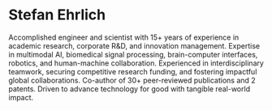 # Stefan Ehrlich
Accomplished engineer and scientist with 15+ years of experience in academic research, corporate R&D, and innovation management. Expertise in multimodal AI, biomedical signal processing, brain-computer interfaces, robotics, and human-machine collaboration. Experienced in interdisciplinary teamwork, securing competitive research funding, and fostering impactful global collaborations. Co-author of 30+ peer-reviewed publications and 2 patents. Driven to advance technology for good with tangible real-world impact.
